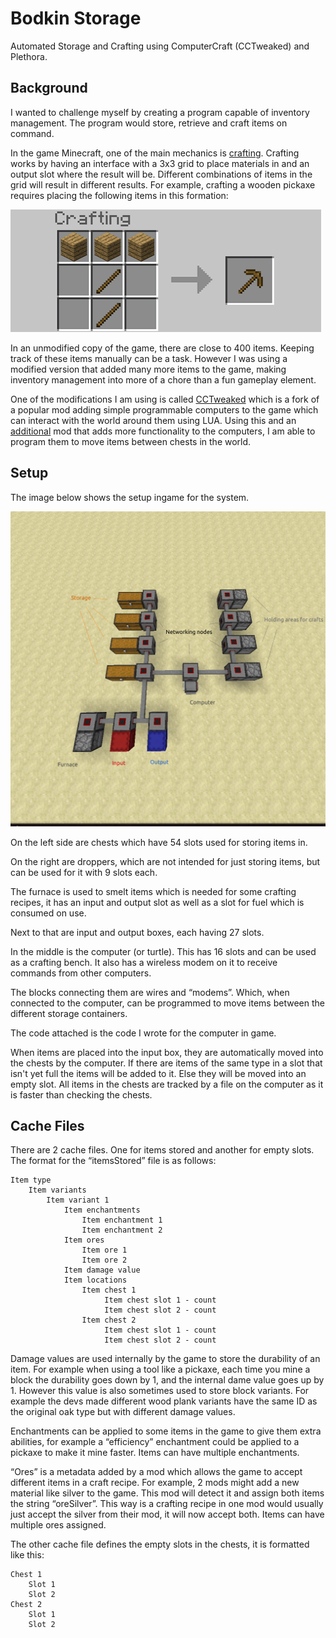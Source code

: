 # Bodkin Storage
Automated Storage and Crafting using ComputerCraft (CCTweaked) and Plethora.



## Background

I wanted to challenge myself by creating a program capable of inventory management. The program would store, retrieve and craft items on command.

In the game Minecraft, one of the main mechanics is [crafting](https://minecraft.gamepedia.com/Crafting). Crafting works by having an interface with a 3x3 grid to place materials in and an output slot where the result will be. Different combinations of items in the grid will result in different results. For example, crafting a wooden pickaxe requires placing the following items in this formation:

![Crafting a wooden pickaxe](docs/woodenPickCraft.png)

In an unmodified copy of the game, there are close to 400 items. Keeping track of these items manually can be a task. However I was using a modified version that added many more items to the game, making inventory management into more of a chore than a fun gameplay element.

One of the modifications I am using is called [CCTweaked](https://www.curseforge.com/minecraft/mc-mods/cc-tweaked) which is a fork of a popular mod adding simple programmable computers to the game which can interact with the world around them using LUA. Using this and an [additional](https://squiddev-cc.github.io/plethora/) mod that adds more functionality to the computers, I am able to program them to move items between chests in the world.

## Setup

The image below shows the setup ingame for the system.

![Storage system setup ingame](docs/Automated%20storage%20and%20crafting%201.png)

On the left side are chests which have 54 slots used for storing items in.

On the right are droppers, which are not intended for just storing items, but can be used for it with 9 slots each.

The furnace is used to smelt items which is needed for some crafting recipes, it has an input and output slot as well as a slot for fuel which is consumed on use.

Next to that are input and output boxes, each having 27 slots.

In the middle is the computer (or turtle). This has 16 slots and can be used as a crafting bench. It also has a wireless modem on it to receive commands from other computers.

The blocks connecting them are wires and “modems”. Which, when connected to the computer, can be programmed to move items between the different storage containers.

The code attached is the code I wrote for the computer in game.

When items are placed into the input box, they are automatically moved into the chests by the computer. If there are items of the same type in a slot that isn't yet full the items will be added to it. Else they will be moved into an empty slot. All items in the chests are tracked by a file on the computer as it is faster than checking the chests.

## Cache Files

There are 2 cache files. One for items stored and another for empty slots.
The format for the “itemsStored” file is as follows:

```
Item type
    Item variants
        Item variant 1
            Item enchantments
                Item enchantment 1
                Item enchantment 2
            Item ores
                Item ore 1
                Item ore 2
            Item damage value
            Item locations
                Item chest 1
                     Item chest slot 1 - count
                     Item chest slot 2 - count
                Item chest 2
                     Item chest slot 1 - count
                     Item chest slot 2 - count
```

Damage values are used internally by the game to store the durability of an item. For example when using a tool like a pickaxe, each time you mine a block the durability goes down by 1, and the internal dame value goes up by 1. However this value is also sometimes used to store block variants. For example the devs made different wood plank variants have the same ID as the original oak type but with different damage values.

Enchantments can be applied to some items in the game to give them extra abilities, for example a “efficiency” enchantment could be applied to a pickaxe to make it mine faster. Items can have multiple enchantments.

“Ores” is a metadata added by a mod which allows the game to accept different items in a craft recipe. For example, 2 mods might add a new material like silver to the game. This mod will detect it and assign both items the string “oreSilver”. This way is a crafting recipe in one mod would usually just accept the silver from their mod, it will now accept both. Items can have multiple ores assigned.


The other cache file defines the empty slots in the chests, it is formatted like this:
```
Chest 1
    Slot 1
    Slot 2
Chest 2
    Slot 1
    Slot 2
```
